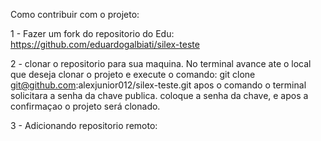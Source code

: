 Como contribuir com o projeto:

1 - Fazer um fork do repositorio do Edu:
https://github.com/eduardogalbiati/silex-teste

2 - clonar o repositorio para sua maquina.
No terminal avance ate o local que deseja clonar o projeto e execute o comando:
git clone git@github.com:alexjunior012/silex-teste.git
apos o comando o terminal solicitara a senha da chave publica.
coloque a senha da chave, e apos a confirmaçao o projeto será clonado.

3 - Adicionando repositorio remoto: